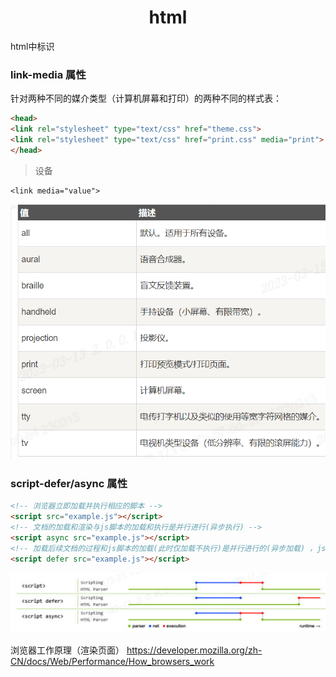 # <center>**html**</center>

<article align="left" padding="0 12px">

<style>
img[src*="#picwidth"]{
    width: 430px;
}
</style>

html中标识

### link-media 属性

针对两种不同的媒介类型（计算机屏幕和打印）的两种不同的样式表：
```html
<head>
<link rel="stylesheet" type="text/css" href="theme.css">
<link rel="stylesheet" type="text/css" href="print.css" media="print">
</head>
```
> 设备

```
<link media="value">
```
![](2023-03-13-15-25-24.png#picwidth)

### script-defer/async 属性
```html
<!-- 浏览器立即加载并执行相应的脚本 -->
<script src="example.js"></script>
<!-- 文档的加载和渲染与js脚本的加载和执行是并行进行(异步执行) -->
<script async src="example.js"></script>
<!-- 加载后续文档的过程和js脚本的加载(此时仅加载不执行)是并行进行的(异步加载) ，js脚本的执行需要等到文档所有元素解析完成之后，DOMContentLoaded事件触发执行之前-->
<script defer src="example.js"></script>
```
![](2023-03-13-16-46-34.png)

浏览器工作原理（渲染页面）
https://developer.mozilla.org/zh-CN/docs/Web/Performance/How_browsers_work


</article>